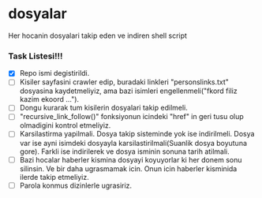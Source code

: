 # dosyalar
Her hocanin dosyalari takip eden ve indiren shell script

### Task Listesi!!!
- [X] Repo ismi degistirildi.
- [ ] Kisiler sayfasini crawler edip, buradaki linkleri "personslinks.txt" dosyasina kaydetmeliyiz, ama bazi isimleri engellenmeli("fkord filiz kazim ekoord ...").
- [ ] Dongu kurarak tum kisilerin dosyalari takip edilmeli.
- [ ] "recursive_link_follow()" fonksiyonun icindeki "href" in geri tusu olup olmadigini kontrol etmeliyiz.
- [ ] Karsilastirma yapilmali. Dosya takip sisteminde yok ise indirilmeli. Dosya var ise ayni isimdeki dosyayla karsilastirilmali(Suanlik dosya boyutuna gore). Farkli ise indirilerek ve dosya isminin sonuna tarih atilmali.
- [ ] Bazi hocalar haberler kismina dosyayi koyuyorlar ki her donem sonu silinsin. Ve bir daha ugrasmamak icin. Onun icin haberler kisminida ilerde takip etmeliyiz.
- [ ] Parola konmus dizinlerle ugrasiriz.
